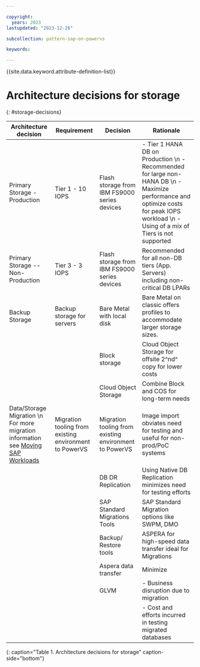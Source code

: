 ```yaml
---

copyright:
  years: 2023
lastupdated: "2023-12-26"

subcollection: pattern-sap-on-powervs

keywords:

---
```


{{site.data.keyword.attribute-definition-list}}

# Architecture decisions for storage
{: #storage-decisions}

| **Architecture decision**         | **Requirement**                                        | **Decision**                                                                                                                                            | **Rationale**      |
|-|-|-|-|
| Primary Storage - Production      | Tier 1 - 10 IOPS                                       | Flash storage from IBM FS9000 series devices                                                                                                             | - Tier 1 HANA DB on Production \n - Recommended for large non-HANA DB \n - Maximize performance and optimize costs for peak IOPS workload \n - Using of a mix of Tiers is not supported|
| Primary Storage -- Non-Production | Tier 3 - 3 IOPS                                        | Flash storage from IBM FS9000 series devices                                                                                                             | Recommended for all non-DB tiers (App. Servers) including non-critical DB LPARs |                    |
| Backup Storage                    | Backup storage for servers                             | Bare Metal with local disk                                                                                                                               | Bare Metal on classic offers profiles to accommodate larger storage sizes.
|                                   |                                                        | Block storage                                                                                                                                            |Cloud Object Storage for offsite 2^nd^ copy for lower costs                 |
|                                   |                                                        | Cloud Object Storage                                                                                                                                     | Combine Block and COS for long-term needs                                   |                    |
| Data/Storage Migration \n For more migration information see [Moving SAP Workloads](https://cloud.ibm.com/docs/sap?topic=sap-faq-moving-sap-workloads#faq-moving-sap-workloads-overview)| Migration tooling from existing environment to PowerVS | Migration tooling from existing environment to PowerVS                                                                                               |Image import obviates need for testing and useful for non-prod/PoC systems
|                                   |                                                        |DB DR Replication                                                                                                                                    |Using Native DB Replication minimizes need for testing efforts
|                                   |                                                        |SAP Standard Migrations Tools                                                                                                                        |SAP Standard Migration options like SWPM, DMO
|                                   |                                                        |Backup/ Restore tools                                                                                                                                |ASPERA for high-speed data transfer ideal for Migrations
|                                   |                                                        |Aspera data transfer                                                                                                                                 | Minimize
|                                   |                                                        | GLVM                                                                                                                                                 | -   Business disruption due to migration
|                                   |                                                        |     | -   Cost and efforts incurred in testing migrated databases                     |                    |
{: caption="Table 1. Architecture decisions for storage" caption-side="bottom"}

